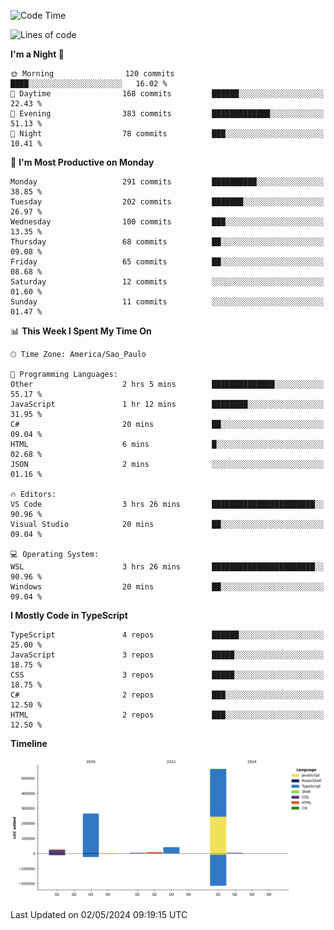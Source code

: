<!--START_SECTION:waka-->
![Code Time](http://img.shields.io/badge/Code%20Time-2%2C473%20hrs%2058%20mins-blue)

![Lines of code](https://img.shields.io/badge/From%20Hello%20World%20I%27ve%20Written-903.8%20thousand%20lines%20of%20code-blue)

**I'm a Night 🦉** 

```text
🌞 Morning                120 commits         ████░░░░░░░░░░░░░░░░░░░░░   16.02 % 
🌆 Daytime                168 commits         ██████░░░░░░░░░░░░░░░░░░░   22.43 % 
🌃 Evening                383 commits         █████████████░░░░░░░░░░░░   51.13 % 
🌙 Night                  78 commits          ███░░░░░░░░░░░░░░░░░░░░░░   10.41 % 
```
📅 **I'm Most Productive on Monday** 

```text
Monday                   291 commits         ██████████░░░░░░░░░░░░░░░   38.85 % 
Tuesday                  202 commits         ███████░░░░░░░░░░░░░░░░░░   26.97 % 
Wednesday                100 commits         ███░░░░░░░░░░░░░░░░░░░░░░   13.35 % 
Thursday                 68 commits          ██░░░░░░░░░░░░░░░░░░░░░░░   09.08 % 
Friday                   65 commits          ██░░░░░░░░░░░░░░░░░░░░░░░   08.68 % 
Saturday                 12 commits          ░░░░░░░░░░░░░░░░░░░░░░░░░   01.60 % 
Sunday                   11 commits          ░░░░░░░░░░░░░░░░░░░░░░░░░   01.47 % 
```


📊 **This Week I Spent My Time On** 

```text
🕑︎ Time Zone: America/Sao_Paulo

💬 Programming Languages: 
Other                    2 hrs 5 mins        ██████████████░░░░░░░░░░░   55.17 % 
JavaScript               1 hr 12 mins        ████████░░░░░░░░░░░░░░░░░   31.95 % 
C#                       20 mins             ██░░░░░░░░░░░░░░░░░░░░░░░   09.04 % 
HTML                     6 mins              █░░░░░░░░░░░░░░░░░░░░░░░░   02.68 % 
JSON                     2 mins              ░░░░░░░░░░░░░░░░░░░░░░░░░   01.16 % 

🔥 Editors: 
VS Code                  3 hrs 26 mins       ███████████████████████░░   90.96 % 
Visual Studio            20 mins             ██░░░░░░░░░░░░░░░░░░░░░░░   09.04 % 

💻 Operating System: 
WSL                      3 hrs 26 mins       ███████████████████████░░   90.96 % 
Windows                  20 mins             ██░░░░░░░░░░░░░░░░░░░░░░░   09.04 % 
```

**I Mostly Code in TypeScript** 

```text
TypeScript               4 repos             ██████░░░░░░░░░░░░░░░░░░░   25.00 % 
JavaScript               3 repos             █████░░░░░░░░░░░░░░░░░░░░   18.75 % 
CSS                      3 repos             █████░░░░░░░░░░░░░░░░░░░░   18.75 % 
C#                       2 repos             ███░░░░░░░░░░░░░░░░░░░░░░   12.50 % 
HTML                     2 repos             ███░░░░░░░░░░░░░░░░░░░░░░   12.50 % 
```



**Timeline**

![Lines of Code chart](https://raw.githubusercontent.com/jonhoffmam/jonhoffmam/master/assets/bar_graph.png)


 Last Updated on 02/05/2024 09:19:15 UTC
<!--END_SECTION:waka-->

